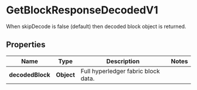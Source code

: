 

# GetBlockResponseDecodedV1

When skipDecode is false (default) then decoded block object is returned.

## Properties

| Name | Type | Description | Notes |
|------------ | ------------- | ------------- | -------------|
|**decodedBlock** | **Object** | Full hyperledger fabric block data. |  |



